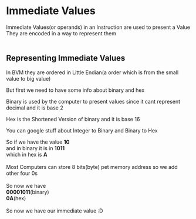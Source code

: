 # Immediate Values
Immediate Values(or operands) in an Instruction are used to present a Value
<br>
They are encoded in a way to represent them
<br><br>

## Representing Immediate Values
In BVM they are ordered in Little Endian(a order which is from the small value to big value)

But first we need to have some info about binary and hex

Binary is used by the computer to present values since it cant represent decimal and it is base 2

Hex is the Shortened Version of binary and it is base 16

You can google stuff about Integer to Binary and Binary to Hex

So if we have the value **10**
<br>
and in binary it is in **1011**
<br>
which in hex is **A**
<br><br>
Most Computers can store 8 bits(byte) pet memory address
so we add other four 0s 
<br><br>
So now we have 
<br>
**00001011**(binary)
<br>
**0A**(hex)
<br>
<br>
So now we have our immediate value :D